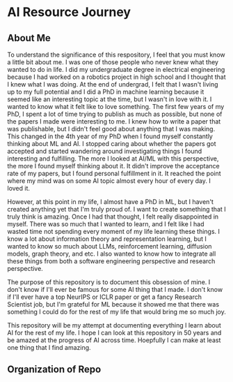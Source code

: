 # AI Resource Journey
## About Me

To understand the significance of this respository, I feel that you must know a little bit about me. I was one of those people who never knew what they wanted to do in life. I did my undergraduate degree in electrical engineering because I had worked on a robotics project in high school and I thought that I knew what I was doing. At the end of undergrad, I felt that I wasn't living up to my full potential and I did a PhD in machine learning because it seemed like an interesting topic at the time, but I wasn't in love with it. I wanted to know what it felt like to love something. The first few years of my PhD, I spent a lot of time trying to publish as much as possible, but none of the papers I made were interesting to me. I knew how to write a paper that was publishable, but I didn't feel good about anything that I was making. This changed in the 4th year of my PhD when I found myself constantly thinking about ML and AI. I stopped caring about whether the papers got accepted and started wandering around investigating things I found interesting and fulfilling. The more I looked at AI/ML with this perspective, the more I found myself thinking about it. It didn't improve the acceptance rate of my papers, but I found personal fulfillment in it. It reached the point where my mind was on some AI topic almost every hour of every day. I loved it.

However, at this point in my life, I almost have a PhD in ML, but I haven't created anything yet that I'm truly proud of. I want to create something that I truly think is amazing. Once I had that thought, I felt really disappointed in myself. There was so much that I wanted to learn, and I felt like I had wasted time not spending every moment of my life learning these things. I know a lot about information theory and representation learning, but I wanted to know so much about LLMs, reinforcement learning, diffusion models, graph theory, and etc. I also wanted to know how to integrate all these things from both a software engineering perspective and research perspective.

The purpose of this repository is to document this obsession of mine. I don't know if I'll ever be famous for some AI thing that I made. I don't know if I'll ever have a top NeurIPS or ICLR paper or get a fancy Research Scientist job, but I'm grateful for ML because it showed me that there was something I could do for the rest of my life that would bring me so much joy.

This repository will be my attempt at documenting everything I learn about AI for the rest of my life. I hope I can look at this repository in 50 years and be amazed at the progress of AI across time. Hoepfully I can make at least one thing that I find amazing.


## Organization of Repo
